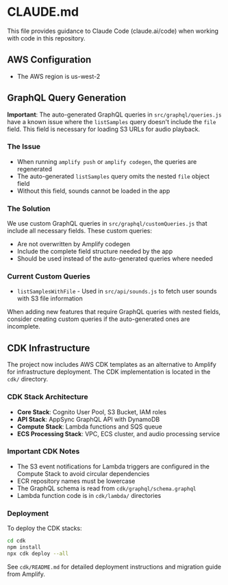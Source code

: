 # CLAUDE.md

This file provides guidance to Claude Code (claude.ai/code) when working with code in this repository.

## AWS Configuration

- The AWS region is us-west-2

## GraphQL Query Generation

**Important**: The auto-generated GraphQL queries in `src/graphql/queries.js` have a known issue where the `listSamples` query doesn't include the `file` field. This field is necessary for loading S3 URLs for audio playback.

### The Issue
- When running `amplify push` or `amplify codegen`, the queries are regenerated
- The auto-generated `listSamples` query omits the nested `file` object field
- Without this field, sounds cannot be loaded in the app

### The Solution
We use custom GraphQL queries in `src/graphql/customQueries.js` that include all necessary fields. These custom queries:
- Are not overwritten by Amplify codegen
- Include the complete field structure needed by the app
- Should be used instead of the auto-generated queries where needed

### Current Custom Queries
- `listSamplesWithFile` - Used in `src/api/sounds.js` to fetch user sounds with S3 file information

When adding new features that require GraphQL queries with nested fields, consider creating custom queries if the auto-generated ones are incomplete.

## CDK Infrastructure

The project now includes AWS CDK templates as an alternative to Amplify for infrastructure deployment. The CDK implementation is located in the `cdk/` directory.

### CDK Stack Architecture
- **Core Stack**: Cognito User Pool, S3 Bucket, IAM roles
- **API Stack**: AppSync GraphQL API with DynamoDB
- **Compute Stack**: Lambda functions and SQS queue
- **ECS Processing Stack**: VPC, ECS cluster, and audio processing service

### Important CDK Notes
- The S3 event notifications for Lambda triggers are configured in the Compute Stack to avoid circular dependencies
- ECR repository names must be lowercase
- The GraphQL schema is read from `cdk/graphql/schema.graphql`
- Lambda function code is in `cdk/lambda/` directories

### Deployment
To deploy the CDK stacks:
```bash
cd cdk
npm install
npx cdk deploy --all
```

See `cdk/README.md` for detailed deployment instructions and migration guide from Amplify.